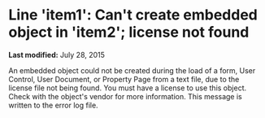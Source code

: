 
# Line 'item1': Can't create embedded object in 'item2'; license not found

 **Last modified:** July 28, 2015

An embedded object could not be created during the load of a form, User Control, User Document, or Property Page from a text file, due to the license file not being found. You must have a license to use this object. Check with the object's vendor for more information. This message is written to the error log file.

